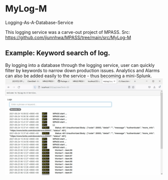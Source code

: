 # MyLog-M
Logging-As-A-Database-Service

This logging service was a carve-out project of MPASS. 
Src: https://github.com/jiunnhwa/MPASS/tree/main/src/MyLog-M

## Example: Keyword search of log. ##
By logging into a database through the logging service, user can quickly filter by keywords to narrow down production issues.
Analytics and Alarms can also be added easily to the service - thus becoming a mini-Splunk.
![Log Search MM](https://github.com/jiunnhwa/MyLog-M/blob/main/20210825%20mylog-logview.gif?raw=true "Log Search")

